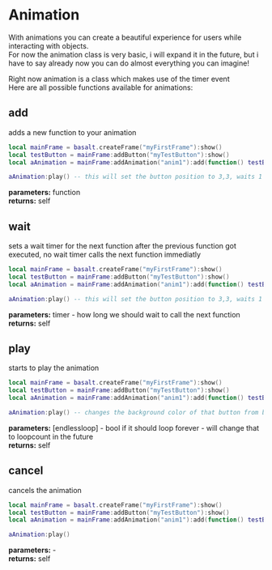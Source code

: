 # Animation

With animations you can create a beautiful experience for users while interacting with objects.<br>
For now the animation class is very basic, i will expand it in the future, but i have to say already now you can do almost everything you can imagine!

Right now animation is a class which makes use of the timer event<br>
Here are all possible functions available for animations:

## add
adds a new function to your animation
````lua
local mainFrame = basalt.createFrame("myFirstFrame"):show()
local testButton = mainFrame:addButton("myTestButton"):show()
local aAnimation = mainFrame:addAnimation("anim1"):add(function() testButton:setPosition(3,3) end):wait(1):add(function() testButton:setPosition(1,1,"r") end):wait(2):add(function() testButton:setPosition(1,1,"r") end)

aAnimation:play() -- this will set the button position to 3,3, waits 1 sec., sets it to 4,4, waits 2 sec. and then sets the position to 5,5
````
**parameters:** function<br>
**returns:** self<br>

## wait
sets a wait timer for the next function after the previous function got executed, no wait timer calls the next function immediatly
````lua
local mainFrame = basalt.createFrame("myFirstFrame"):show()
local testButton = mainFrame:addButton("myTestButton"):show()
local aAnimation = mainFrame:addAnimation("anim1"):add(function() testButton:setPosition(3,3) end):wait(1):add(function() testButton:setPosition(1,1,"r") end):wait(2):add(function() testButton:setPosition(1,1,"r") end)

aAnimation:play() -- this will set the button position to 3,3, waits 1 sec., sets it to 4,4, waits 2 sec. and then sets the position to 5,5
````
**parameters:** timer - how long we should wait to call the next function<br>
**returns:** self<br>

## play
starts to play the animation
````lua
local mainFrame = basalt.createFrame("myFirstFrame"):show()
local testButton = mainFrame:addButton("myTestButton"):show()
local aAnimation = mainFrame:addAnimation("anim1"):add(function() testButton:setBackground(colors.black) end):wait(1):add(function() testButton:setBackground(colors.gray) end):wait(1):add(function() testButton:setBackground(colors.lightGray) end)

aAnimation:play() -- changes the background color of that button from black to gray and then to lightGray
````
**parameters:** [endlessloop] - bool if it should loop forever - will change that to loopcount in the future<br>
**returns:** self<br>

## cancel
cancels the animation
````lua
local mainFrame = basalt.createFrame("myFirstFrame"):show()
local testButton = mainFrame:addButton("myTestButton"):show()
local aAnimation = mainFrame:addAnimation("anim1"):add(function() testButton:setBackground(colors.black) end):wait(1):add(function() aAnimation:cancel() end):wait(1):add(function() testButton:setBackground(colors.lightGray) end)

aAnimation:play()
````
**parameters:** -<br>
**returns:** self<br>
